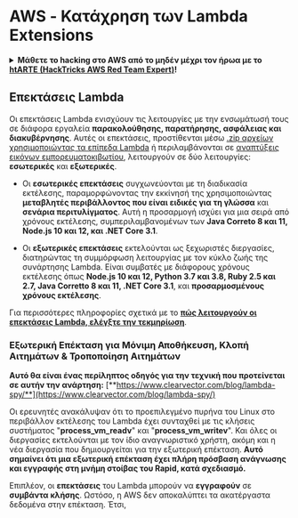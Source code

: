 # AWS - Κατάχρηση των Lambda Extensions

<details>

<summary><strong>Μάθετε το hacking στο AWS από το μηδέν μέχρι τον ήρωα με το</strong> <a href="https://training.hacktricks.xyz/courses/arte"><strong>htARTE (HackTricks AWS Red Team Expert)</strong></a><strong>!</strong></summary>

Άλλοι τρόποι υποστήριξης του HackTricks:

* Εάν θέλετε να δείτε την **εταιρεία σας να διαφημίζεται στο HackTricks** ή να **κατεβάσετε το HackTricks σε μορφή PDF**, ελέγξτε τα [**ΣΧΕΔΙΑ ΣΥΝΔΡΟΜΗΣ**](https://github.com/sponsors/carlospolop)!
* Αποκτήστε το [**επίσημο PEASS & HackTricks swag**](https://peass.creator-spring.com)
* Ανακαλύψτε [**την Οικογένεια PEASS**](https://opensea.io/collection/the-peass-family), τη συλλογή μας από αποκλειστικά [**NFTs**](https://opensea.io/collection/the-peass-family)
* **Εγγραφείτε** στην 💬 [**ομάδα Discord**](https://discord.gg/hRep4RUj7f) ή στην [**ομάδα telegram**](https://t.me/peass) ή **ακολουθήστε** μας στο **Twitter** 🐦 [**@hacktricks_live**](https://twitter.com/hacktricks_live)**.**
* **Μοιραστείτε τα κόλπα σας στο hacking υποβάλλοντας PRs** στα αποθετήρια [**HackTricks**](https://github.com/carlospolop/hacktricks) και [**HackTricks Cloud**](https://github.com/carlospolop/hacktricks-cloud) στο GitHub.

</details>

## Επεκτάσεις Lambda

Οι επεκτάσεις Lambda ενισχύουν τις λειτουργίες με την ενσωμάτωσή τους σε διάφορα εργαλεία **παρακολούθησης, παρατήρησης, ασφάλειας και διακυβέρνησης**. Αυτές οι επεκτάσεις, προστίθενται μέσω [.zip αρχείων χρησιμοποιώντας τα επίπεδα Lambda](https://docs.aws.amazon.com/lambda/latest/dg/configuration-layers.html) ή περιλαμβάνονται σε [αναπτύξεις εικόνων εμπορευματοκιβωτίου](https://aws.amazon.com/blogs/compute/working-with-lambda-layers-and-extensions-in-container-images/), λειτουργούν σε δύο λειτουργίες: **εσωτερικές** και **εξωτερικές**.

* Οι **εσωτερικές επεκτάσεις** συγχωνεύονται με τη διαδικασία εκτέλεσης, παραμορφώνοντας την εκκίνησή της χρησιμοποιώντας **μεταβλητές περιβάλλοντος που είναι ειδικές για τη γλώσσα** και **σενάρια περιτυλίγματος**. Αυτή η προσαρμογή ισχύει για μια σειρά από χρόνους εκτέλεσης, συμπεριλαμβανομένων των **Java Correto 8 και 11, Node.js 10 και 12, και .NET Core 3.1**.

* Οι **εξωτερικές επεκτάσεις** εκτελούνται ως ξεχωριστές διεργασίες, διατηρώντας τη συμμόρφωση λειτουργίας με τον κύκλο ζωής της συνάρτησης Lambda. Είναι συμβατές με διάφορους χρόνους εκτέλεσης όπως **Node.js 10 και 12, Python 3.7 και 3.8, Ruby 2.5 και 2.7, Java Corretto 8 και 11, .NET Core 3.1**, και **προσαρμοσμένους χρόνους εκτέλεσης**.

Για περισσότερες πληροφορίες σχετικά με το [**πώς λειτουργούν οι επεκτάσεις Lambda, ελέγξτε την τεκμηρίωση**](https://docs.aws.amazon.com/lambda/latest/dg/runtimes-extensions-api.html).

### Εξωτερική Επέκταση για Μόνιμη Αποθήκευση, Κλοπή Αιτημάτων & Τροποποίηση Αιτημάτων

**Αυτό θα είναι ένας περίληπτος οδηγός για την τεχνική που προτείνεται σε αυτήν την ανάρτηση:** [**https://www.clearvector.com/blog/lambda-spy/**](https://www.clearvector.com/blog/lambda-spy/)

Οι ερευνητές ανακάλυψαν ότι το προεπιλεγμένο πυρήνα του Linux στο περιβάλλον εκτέλεσης του Lambda έχει συνταχθεί με τις κλήσεις συστήματος "**process\_vm\_readv**" και "**process\_vm\_writev**". Και όλες οι διεργασίες εκτελούνται με τον ίδιο αναγνωριστικό χρήστη, ακόμη και η νέα διεργασία που δημιουργείται για την εξωτερική επέκταση. **Αυτό σημαίνει ότι μια εξωτερική επέκταση έχει πλήρη πρόσβαση ανάγνωσης και εγγραφής στη μνήμη στοίβας του Rapid, κατά σχεδιασμό.**

Επιπλέον, οι **επεκτάσεις** του Lambda μπορούν να **εγγραφούν** σε **συμβάντα κλήσης**. Ωστόσο, η AWS δεν αποκαλύπτει τα ακατέργαστα δεδομένα στην επέκταση. Έτσι,
